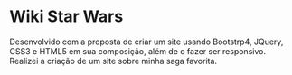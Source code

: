 # Wiki Star Wars
Desenvolvido com a proposta de criar um site usando Bootstrp4, JQuery, CSS3 e HTML5 em sua composição, além de o fazer ser responsivo. Realizei a criação de um site sobre minha saga favorita.

